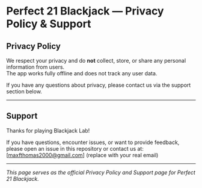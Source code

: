 # Perfect 21 Blackjack — Privacy Policy & Support

## Privacy Policy

We respect your privacy and do **not** collect, store, or share any personal information from users.  
The app works fully offline and does not track any user data.

If you have any questions about privacy, please contact us via the support section below.

---

## Support

Thanks for playing Blackjack Lab!

If you have questions, encounter issues, or want to provide feedback, please open an issue in this repository or contact us at:  
[maxfthomas2000@gmail.com] (replace with your real email)

---

*This page serves as the official Privacy Policy and Support page for Perfect 21 Blackjack.*
